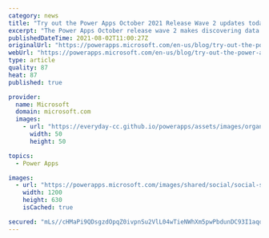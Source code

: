 ```yaml
---
category: news
title: "Try out the Power Apps October 2021 Release Wave 2 updates today!"
excerpt: "The Power Apps October release wave 2 makes discovering data much easier and comes with enhanced UI experiences that are modern; take advantage of these now for your Model-driven apps."
publishedDateTime: 2021-08-02T11:00:27Z
originalUrl: "https://powerapps.microsoft.com/en-us/blog/try-out-the-power-apps-october-2021-release-wave-2-updates-today/"
webUrl: "https://powerapps.microsoft.com/en-us/blog/try-out-the-power-apps-october-2021-release-wave-2-updates-today/"
type: article
quality: 87
heat: 87
published: true

provider:
  name: Microsoft
  domain: microsoft.com
  images:
    - url: "https://everyday-cc.github.io/powerapps/assets/images/organizations/microsoft.com-50x50.jpg"
      width: 50
      height: 50

topics:
  - Power Apps

images:
  - url: "https://powerapps.microsoft.com/images/shared/social/social-share-post-ignite.png"
    width: 1200
    height: 630
    isCached: true

secured: "mLs//cHMaPi9QDsgzdOpqZ0ivpnSu2VlL04wTieNWhXm5pwPbdunDC93I1aqqmGsNPetNt7WJCmo0wAadFWzrVPne6xA+aAJOttYBZdtToFqrLGqv2o51qh7xqdqlN5jB48cRNO2Eq1lZCrjEvcwxPrLIbHY4NEb3qrAErgRnZ5IX5eafDby69yzO86F+JnSD8XkltDYd3K6Do7TUkG53NN/Ku22NqsziQUat1t1XDlHPa5I2SuppqB9C17h4cECwrUf1h/0nrddykfwu4FIkSa1oFWu0bP70LRuLDYNHoi7O1RyWC7TdNUklTSOW3r2Me1WpQZGZntQKizHc2bQVXN9ingU7IBRVVsv8X7np4s=;Z2KvmkZQjczV86G+lGRYhA=="
---
```


